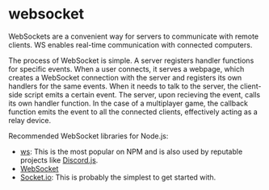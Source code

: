 # websocket

WebSockets are a convenient way for servers to communicate with remote clients. WS enables real-time communication with connected computers.

The process of WebSocket is simple. A server registers handler functions for specific events. When a user connects, it serves a webpage, which creates a WebSocket connection with the server and registers its own handlers for the same events. When it needs to talk to the server, the client-side script emits a certain event. The server, upon recieving the event, calls its own handler function. In the case of a multiplayer game, the callback function emits the event to all the connected clients, effectively acting as a relay device.

Recommended WebSocket libraries for Node.js:

- [ws](https://www.npmjs.com/package/ws): This is the most popular on NPM and is also used by reputable projects like [Discord.js](https://discord.js.org).
- [WebSocket](https://www.npmjs.com/package/websocket)
- [Socket.io](https://socket.io): This is probably the simplest to get started with.
